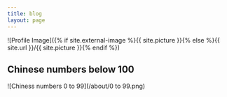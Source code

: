 ```yaml
---
title: blog
layout: page
---
```

![Profile Image]({% if site.external-image %}{{ site.picture }}{% else %}{{ site.url }}/{{ site.picture }}{% endif %})


<h2>Chinese numbers below 100</h2>

<p  style="text-align:justify">
![Chiness numbers 0 to 99](/about/0 to 99.png)
</p>
 


